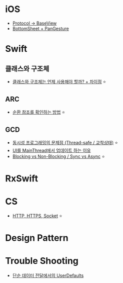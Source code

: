 # iOS
 - [Protocol -> BaseView](https://github.com/seungchan2/TIL/issues/6) 
 - [BottomSheet + PanGesture](https://github.com/seungchan2/TIL/issues/8) 

# Swift
## 클래스와 구조체
- [클래스와 구조체는 언제 사용해야 할까? + 차이점](https://github.com/seungchan2/TIL/issues/2) ⭐️

## ARC
- [순환 참조를 확인하는 방법](https://github.com/seungchan2/TIL/issues/7) ⭐️

## GCD
- [동시성 프로그래밍의 문제점 (Thread-safe / 교착상태)](https://github.com/seungchan2/TIL/issues/10) ⭐️
- [UI를 MainThread에서 업데이트 하는 이유](https://github.com/seungchan2/TIL/issues/11)
- [Blocking vs Non-Blocking / Sync vs Async](https://github.com/seungchan2/TIL/issues/4) ⭐️

# RxSwift

# CS
- [HTTP, HTTPS, Socket](https://github.com/seungchan2/TIL/issues/5) ⭐️

# Design Pattern

# Trouble Shooting

- [단순 데이터 전달에서의 UserDefaults](https://github.com/seungchan2/TIL/issues/1) 
